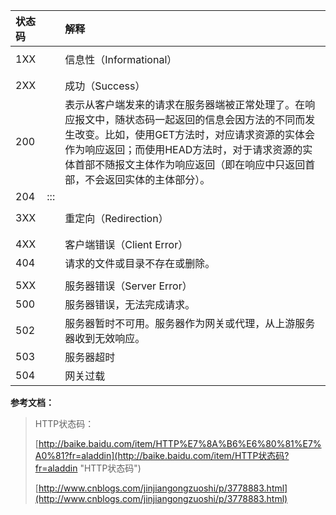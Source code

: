 | 状态码 |  | 解释 |
| :--- | :--- | :--- |
|  |  |  |
| 1XX |  | 信息性（Informational） |
|  |  |  |
|  |  |  |
| 2XX |  | 成功（Success） |
| 200 |  | 表示从客户端发来的请求在服务器端被正常处理了。在响应报文中，随状态码一起返回的信息会因方法的不同而发生改变。比如，使用GET方法时，对应请求资源的实体会作为响应返回；而使用HEAD方法时，对于请求资源的实体首部不随报文主体作为响应返回（即在响应中只返回首部，不会返回实体的主体部分）。 |
| 204 | ::: |  |
|  |  |  |
| 3XX |  | 重定向（Redirection） |
|  |  |  |
|  |  |  |
| 4XX |  | 客户端错误（Client Error） |
| 404 |  | 请求的文件或目录不存在或删除。 |
|  |  |  |
| 5XX |  | 服务器错误（Server Error） |
| 500 |  | 服务器错误，无法完成请求。 |
| 502 |  | 服务器暂时不可用。服务器作为网关或代理，从上游服务器收到无效响应。 |
| 503 |  | 服务器超时 |
| 504 |  | 网关过载 |

**参考文档：**



> HTTP状态码：
>
> [http://baike.baidu.com/item/HTTP%E7%8A%B6%E6%80%81%E7%A0%81?fr=aladdin](http://baike.baidu.com/item/HTTP状态码?fr=aladdin "HTTP状态码")
>
> [http://www.cnblogs.com/jinjiangongzuoshi/p/3778883.html](http://www.cnblogs.com/jinjiangongzuoshi/p/3778883.html)




